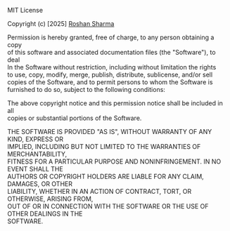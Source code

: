 MIT License

Copyright (c) [2025] [Roshan Sharma](www.github.com/RoshanSharma7)

Permission is hereby granted, free of charge, to any person obtaining a copy  
of this software and associated documentation files (the "Software"), to deal  
In the Software without restriction, including without limitation the rights  
to use, copy, modify, merge, publish, distribute, sublicense, and/or sell  
copies of the Software, and to permit persons to whom the Software is  
furnished to do so, subject to the following conditions:

The above copyright notice and this permission notice shall be included in all  
copies or substantial portions of the Software.

THE SOFTWARE IS PROVIDED "AS IS", WITHOUT WARRANTY OF ANY KIND, EXPRESS OR  
IMPLIED, INCLUDING BUT NOT LIMITED TO THE WARRANTIES OF MERCHANTABILITY,  
FITNESS FOR A PARTICULAR PURPOSE AND NONINFRINGEMENT. IN NO EVENT SHALL THE  
AUTHORS OR COPYRIGHT HOLDERS ARE LIABLE FOR ANY CLAIM, DAMAGES, OR OTHER  
LIABILITY, WHETHER IN AN ACTION OF CONTRACT, TORT, OR OTHERWISE, ARISING FROM,  
OUT OF OR IN CONNECTION WITH THE SOFTWARE OR THE USE OF OTHER DEALINGS IN THE  
SOFTWARE.

